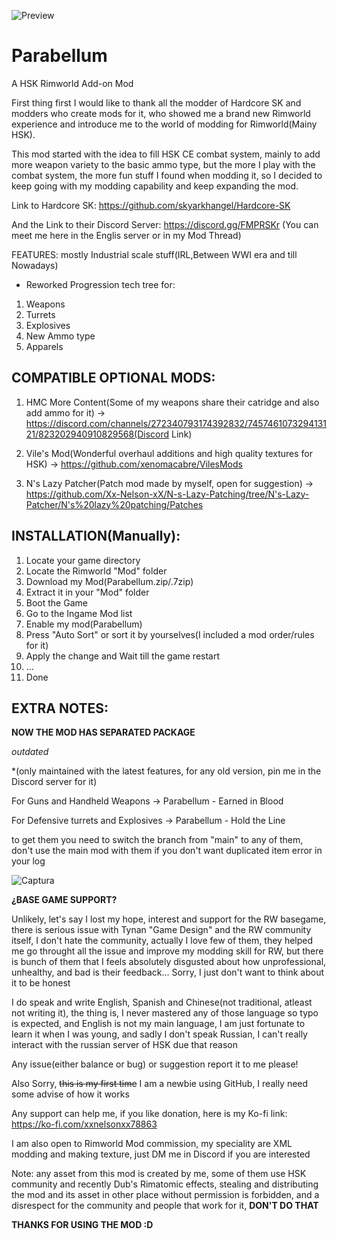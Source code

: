 ![Preview](https://user-images.githubusercontent.com/40744101/125205325-a694de80-e24f-11eb-9edb-286c150e8a71.png)
# Parabellum
A HSK Rimworld Add-on Mod

  First thing first I would like to thank all the modder of Hardcore SK and modders who create mods for it, who showed me a brand new Rimworld experience and introduce me to the world of modding for Rimworld(Mainy HSK).

  This mod started with the idea to fill HSK CE combat system, mainly to add more weapon variety to the basic ammo type, but the more I play with the combat system, the more fun stuff I found when modding it, so I decided to keep going  with my modding capability and keep expanding the mod.

Link to Hardcore SK: https://github.com/skyarkhangel/Hardcore-SK

And the Link to their Discord Server: https://discord.gg/FMPRSKr (You can meet me here in the Englis server or in my Mod Thread)

FEATURES:
mostly Industrial scale stuff(IRL,Between WWI era and till Nowadays)

+  Reworked Progression tech tree for:
1. Weapons
2. Turrets
3. Explosives
4. New Ammo type
5. Apparels

## COMPATIBLE OPTIONAL MODS:

1. HMC More Content(Some of my weapons share their catridge and also add ammo for it) -> https://discord.com/channels/272340793174392832/745746107329413121/823202940910829568(Discord Link)

2. Vile's Mod(Wonderful overhaul additions and high quality textures for HSK) -> https://github.com/xenomacabre/VilesMods

3. N's Lazy Patcher(Patch mod made by myself, open for suggestion) -> https://github.com/Xx-Nelson-xX/N-s-Lazy-Patching/tree/N's-Lazy-Patcher/N's%20lazy%20patching/Patches

## INSTALLATION(Manually):

1. Locate your game directory
2. Locate the Rimworld "Mod" folder
3. Download my Mod(Parabellum.zip/.7zip)
4. Extract it in your "Mod" folder
5. Boot the Game
6. Go to the Ingame Mod list
7. Enable my mod(Parabellum)
8. Press "Auto Sort" or sort it by yourselves(I included a mod order/rules for it)
9. Apply the change and Wait till the game restart
10. ...
11. Done


## EXTRA NOTES:

**NOW THE MOD HAS SEPARATED PACKAGE**

*outdated*

*(only maintained with the latest features, for any old version, pin me in the Discord server for it)

For Guns and Handheld Weapons -> Parabellum - Earned in Blood

For Defensive turrets and Explosives -> Parabellum - Hold the Line

to get them you need to switch the branch from "main" to any of them, don't use the main mod with them if you don't want duplicated item error in your log

![Captura](https://user-images.githubusercontent.com/40744101/127422742-fa5348ed-a49c-4249-a37b-258fe2287f68.PNG)


**¿BASE GAME SUPPORT?**

  Unlikely, let's say I lost my hope, interest and support for the RW basegame, there is serious issue with Tynan "Game Design" and the RW community itself, I don't hate the community, actually I love few of them, they helped me go throught all the issue and improve my modding skill for RW, but there is bunch of them that I feels absolutely disgusted about how unprofessional, unhealthy, and bad is their feedback... Sorry, I just don't want to think about it to be honest 

I do speak and write English, Spanish and Chinese(not traditional, atleast not writing it), the thing is, I never mastered any of those language so typo is expected, and English is not my main language, I am just fortunate to learn it when I was young, and sadly I don't speak Russian, I can't really interact with the russian server of HSK due that reason 

Any issue(either balance or bug) or suggestion report it to me please!

Also Sorry, ~~this is my first time~~ I am a newbie using GitHub, I really need some advise of how it works

Any support can help me, if you like donation, here is my Ko-fi link: https://ko-fi.com/xxnelsonxx78863

I am also open to Rimworld Mod commission, my speciality are XML modding and making texture, just DM me in Discord if you are interested

Note: any asset from this mod is created by me, some of them use HSK community and recently Dub's Rimatomic effects, stealing and distributing the mod and its asset in other place without permission is forbidden, and a disrespect for the community and people that work for it, **DON'T DO THAT**

**THANKS FOR USING THE MOD :D**
